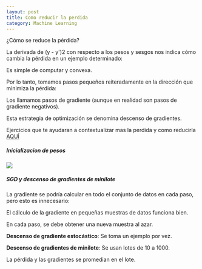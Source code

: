 ```yaml
---
layout: post
title: Como reducir la perdida
category: Machine Learning
---
```


&iquest;C&oacute;mo se reduce la p&eacute;rdida?

La derivada de (y - y')2 con respecto a los pesos y sesgos nos indica c&oacute;mo cambia la p&eacute;rdida en un ejemplo determinado:

Es simple de computar y convexa.

Por lo tanto, tomamos pasos peque&ntilde;os reiteradamente en la direcci&oacute;n que minimiza la p&eacute;rdida:

Los llamamos pasos de gradiente (aunque en realidad son pasos de gradiente negativos).

Esta estrategia de optimizaci&oacute;n se denomina descenso de gradientes.

Ejercicios que te ayudaran a contextualizar mas la perdida y como reducirla [AQU&Iacute;](https://developers.google.com/machine-learning/crash-course/fitter/graph)

##### Inicializacion de pesos

![](/uploads/screenshot-2018-5-10-reducción-de-la-pérdida-curso-intensivo-de-aprendizaje-automático-google-developers.png)

##### SGD y descenso de gradientes de minilote

La gradiente se podr&iacute;a calcular en todo el conjunto de datos en cada paso, pero esto es innecesario:

El c&aacute;lculo de la gradiente en peque&ntilde;as muestras de datos funciona bien.

En cada paso, se debe obtener una nueva muestra al azar.

**Descenso de gradiente estoc&aacute;stico**: Se toma un ejemplo por vez.

**Descenso de gradientes de minilote**: Se usan lotes de 10 a 1000.

La p&eacute;rdida y las gradientes se promedian en el lote.